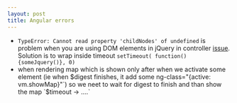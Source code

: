 ```yaml
---
layout: post
title: Angular errors
---
```


* `TypeError: Cannot read property 'childNodes' of undefined` is problem when
  you are using DOM elements in jQuery in controller
  [issue](https://github.com/angular/angular.js/issues/5069). Solution is to
  wrap inside timeout `setTimeout( function() {someJquery()}, 0)`
* when rendering map which is shown only after when we activate some element (ie
  when $digest finishes, it add some ng-class="{active: vm.showMap}"`) so we
  neet to wait for digest to finish and than show the map `$timeout -> ....`
